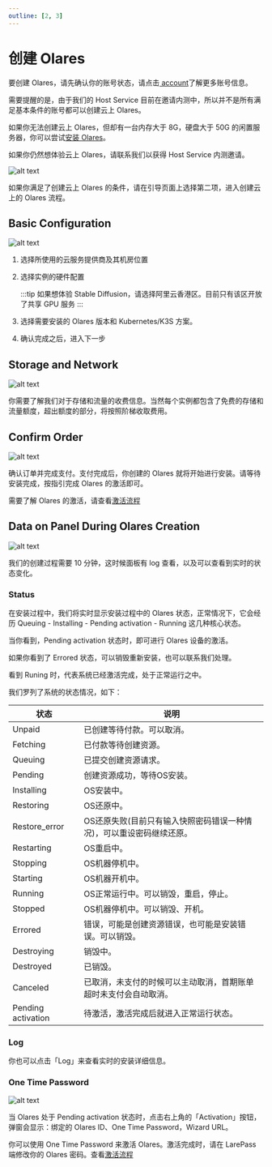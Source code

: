 ```yaml
---
outline: [2, 3]
---
```


# 创建 Olares

要创建 Olares，请先确认你的账号状态，请点击[ account](../account.md#account-type)了解更多账号信息。

需要提醒的是，由于我们的 Host Service 目前在邀请内测中，所以并不是所有满足基本条件的账号都可以创建云上 Olares。

如果你无法创建云上 Olares，但却有一台内存大于 8G，硬盘大于 50G 的闲置服务器，你可以尝试[安装 Olares](../../olares/setup/install/index.md)。

如果你仍然想体验云上 Olares，请联系我们以获得 Host Service 内测邀请。

![alt text](/images/how-to/space/create_olares.jpg)

如果你满足了创建云上 Olares 的条件，请在引导页面上选择第二项，进入创建云上的 Olares 流程。

## Basic Configuration

![alt text](/images/how-to/space/basic_configuration.jpg)

1. 选择所使用的云服务提供商及其机房位置

2. 选择实例的硬件配置

    :::tip
    如果想体验 Stable Diffusion，请选择阿里云香港区。目前只有该区开放了共享 GPU 服务
    :::

3. 选择需要安装的 Olares 版本和 Kubernetes/K3S 方案。

4. 确认完成之后，进入下一步

## Storage and Network

![alt text](/images/how-to/space/storage_and_network.jpg)

你需要了解我们对于存储和流量的收费信息。当然每个实例都包含了免费的存储和流量额度，超出额度的部分，将按照阶梯收取费用。

## Confirm Order

![alt text](/images/how-to/space/confrim.jpg)

确认订单并完成支付。支付完成后，你创建的 Olares 就将开始进行安装。请等待安装完成，按指引完成 Olares 的激活即可。

需要了解 Olares 的激活，请查看[激活流程](../../olares/setup/wizard.md)

## Data on Panel During Olares Creation

![alt text](/images/how-to/space/data_on_panel_during_olares_creation.jpg)

我们的创建过程需要 10 分钟，这时候面板有 log 查看，以及可以查看到实时的状态变化。

### Status

在安装过程中，我们将实时显示安装过程中的 Olares 状态，正常情况下，它会经历 Queuing - Installing - Pending activation - Running 这几种核心状态。

当你看到，Pending activation 状态时，即可进行 Olares 设备的激活。

如果你看到了 Errored 状态，可以销毁重新安装，也可以联系我们处理。

看到 Runing 时，代表系统已经激活完成，处于正常运行之中。

我们罗列了系统的状态情况，如下：

| 状态                 | 说明                                   |
|--------------------|--------------------------------------|
| Unpaid             | 已创建等待付款。可以取消。                        |
| Fetching           | 已付款等待创建资源。                           |
| Queuing            | 已提交创建资源请求。                           |
| Pending            | 创建资源成功，等待OS安装。                       |
| Installing         | OS安装中。                               |
| Restoring          | OS还原中。                               |
| Restore_error      | OS还原失败(目前只有输入快照密码错误一种情况)，可以重设密码继续还原。 |
| Restarting         | OS重启中。                               |
| Stopping           | OS机器停机中。                             |
| Starting           | OS机器开机中。                             |
| Running            | OS正常运行中。可以销毁，重启，停止。                  |
| Stopped            | OS机器停机中。可以销毁、开机。                     |
| Errored            | 错误，可能是创建资源错误，也可能是安装错误。可以销毁。          |
| Destroying         | 销毁中。                                 |
| Destroyed          | 已销毁。                                 |
| Canceled           | 已取消，未支付的时候可以主动取消，首期账单超时未支付会自动取消。     |
| Pending activation | 待激活，激活完成后就进入正常运行状态。                  |

### Log

你也可以点击「Log」来查看实时的安装详细信息。

### One Time Password

![alt text](/images/how-to/space/one_time_password.jpg)

当 Olares 处于 Pending activation 状态时，点击右上角的「Activation」按钮，弹窗会显示：绑定的 Olares ID、One Time Password，Wizard URL。

你可以使用 One Time Password 来激活 Olares。激活完成时，请在 LarePass 端修改你的 Olares 密码。查看[激活流程](../../olares/setup/wizard.md)
